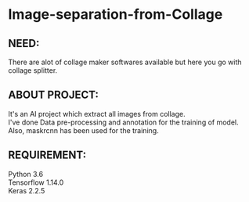 # Image-separation-from-Collage

## NEED:
There are alot of collage maker softwares available but here you go with collage splitter. 

## ABOUT PROJECT:
It's an AI project which extract all images from collage.<br>
I've done Data pre-processing and annotation for the training of model. Also, maskrcnn has been used for the training.<br>

## REQUIREMENT:
Python 3.6 <br>
Tensorflow 1.14.0 <br>
Keras 2.2.5 <br>
